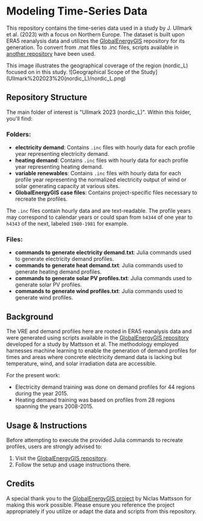 # Modeling Time-Series Data

This repository contains the time-series data used in a study by J. Ullmark et al. (2023) with a focus on Northern Europe. The dataset is built upon ERA5 reanalysis data and utilizes the [GlobalEnergyGIS](https://github.com/niclasmattsson/GlobalEnergyGIS) repository for its generation. To convert from .mat files to .inc files, scripts available in [another repository](https://github.com/jonull93/PhD) have been used.

This image illustrates the geographical coverage of the region (nordic_L) focused on in this study.
!\[Geographical Scope of the Study\](Ullmark%202023%20(nordic_L)/nordic_L.png)

## Repository Structure

The main folder of interest is "Ullmark 2023 (nordic_L)". Within this folder, you'll find:

### Folders:

* **electricity demand**: Contains `.inc` files with hourly data for each profile year representing electricity demand.
* **heating demand**: Contains `.inc` files with hourly data for each profile year representing heating demand.
* **variable renewables**: Contains `.inc` files with hourly data for each profile year representing the normalized electricity output of wind or solar generating capacity at various sites.
* **GlobalEnergyGIS case files**: Contains project-specific files necessary to recreate the profiles.

The `.inc` files contain hourly data and are text-readable. The profile years may correspond to calendar years or could span from `h4344` of one year to `h4343` of the next, labeled `1980-1981` for example.

### Files:

* **commands to generate electricity demand.txt**: Julia commands used to generate electricity demand profiles.
* **commands to generate heat demand.txt**: Julia commands used to generate heating demand profiles.
* **commands to generate solar PV profiles.txt**: Julia commands used to generate solar PV profiles.
* **commands to generate wind profiles.txt**: Julia commands used to generate wind profiles.


## Background

The VRE and demand profiles here are rooted in ERA5 reanalysis data and were generated using scripts available in the [GlobalEnergyGIS repository](https://github.com/niclasmattsson/GlobalEnergyGIS) developed for a study by Mattsson et al. The methodology employed harnesses machine learning to enable the generation of demand profiles for times and areas where concrete electricity demand data is lacking but temperature, wind, and solar irradiation data are accessible.

For the present work:

* Electricity demand training was done on demand profiles for 44 regions during the year 2015.
* Heating demand training was based on profiles from 28 regions spanning the years 2008-2015.


## Usage & Instructions

Before attempting to execute the provided Julia commands to recreate profiles, users are strongly advised to:

1.  Visit the [GlobalEnergyGIS repository](https://github.com/niclasmattsson/GlobalEnergyGIS).
2.  Follow the setup and usage instructions there.

## Credits

A special thank you to the [GlobalEnergyGIS project](https://github.com/niclasmattsson/GlobalEnergyGIS) by Niclas Mattsson for making this work possible. Please ensure you reference the project appropriately if you utilize or adapt the data and scripts from this repository.